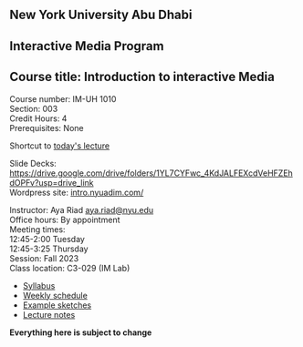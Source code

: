 ## New York University Abu Dhabi    
## Interactive Media Program    
## Course title: Introduction to interactive Media  
Course number: IM-UH 1010   
Section: 003   
Credit Hours: 4         
Prerequisites: None       

Shortcut to [today's lecture](lectureNotes.md/#todays-lecture)  

Slide Decks: https://drive.google.com/drive/folders/1YL7CYFwc_4KdJALFEXcdVeHFZEhdOPFv?usp=drive_link    
Wordpress site: [intro.nyuadim.com/](https://intro.nyuadim.com/)

Instructor: Aya Riad aya.riad@nyu.edu    
Office hours: By appointment  
Meeting times:    
	12:45-2:00 Tuesday  
	12:45-3:25 Thursday     
Session: Fall 2023  
Class location: C3-029 (IM Lab)  

- [Syllabus](https://intro.nyuadim.com/syllabus/)  
- [Weekly schedule](https://intro.nyuadim.com/)
- [Example sketches](https://editor.p5js.org/michaelshiloh/sketches)
- [Lecture notes](lectureNotes.md)


**Everything here is subject to change**

